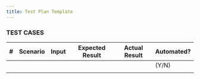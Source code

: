 ```yaml
---
title: Test Plan Template
---
```


### **TEST CASES**

| #   | Scenario | Input | Expected Result | Actual Result | Automated? |
| --- | -------- | ----- | --------------- | ------------- | ---------- |
|     |          |       |                 |               | (Y/N)      |
|     |          |       |                 |               |            |
